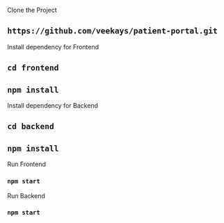 Clone the Project
## `https://github.com/veekays/patient-portal.git`

Install dependency for Frontend
## `cd frontend`
## `npm install`


Install dependency for Backend
## `cd backend`
## `npm install`

Run Frontend
### `npm start`

Run Backend
### `npm start`
